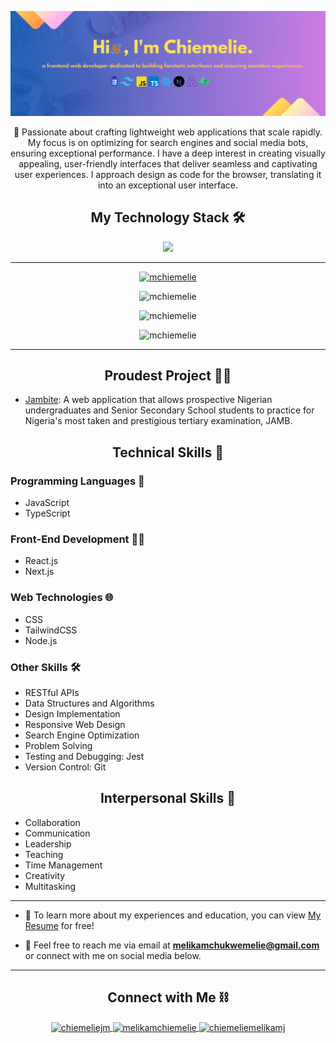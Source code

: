 <p align="center">
  <img src="/banner.png" alt="banner"/>
</p>

<p align="center">
🚀 Passionate about crafting lightweight web applications that scale rapidly. My focus is on optimizing for search engines and social media bots, ensuring exceptional performance. I have a deep interest in creating visually appealing, user-friendly interfaces that deliver seamless and captivating user experiences. I approach design as code for the browser, translating it into an exceptional user interface.</p>
</p>

<h2 align="center">My Technology Stack 🛠️</h2>

<p align="center">
  <img src="https://skillicons.dev/icons?i=react,next,javascript,redux,css,tailwindcss,supabase,vercel" />
</p>

---

<p align="center" display="flex" justify="evenly">
  <a href="https://github-profile-trophy.vercel.app/?username=mchiemelie">
    <img src="https://github-profile-trophy.vercel.app/?username=mchiemelie&theme=gitdimmed&row=2&column=3" alt="mchiemelie" />
  </a>
</p>
<p align="center" display="flex" justify="evenly">
  <img src="https://github-readme-streak-stats.herokuapp.com?user=mchiemelie&theme=dark&hide_border=true" alt="mchiemelie" />
</p>
<p align="center" display="flex" justify="evenly">
  <img src="https://github-readme-stats.vercel.app/api/top-langs?username=mchiemelie&show_icons=true&locale=en&layout=compact&theme=dark&hide_border=true" alt="mchiemelie" />
</p>
<p align="center" display="flex" justify="evenly">
  <img src="https://github-readme-stats.vercel.app/api?username=mchiemelie&show_icons=true&locale=en&theme=dark&hide_border=true" alt="mchiemelie" />
</p>

---

<h2 align="center">Proudest Project 🚀💯</h2>

- [Jambite](https://github.com/MChiemelie/Jambite): A web application that allows prospective Nigerian undergraduates and Senior Secondary School students to practice for Nigeria's most taken and prestigious tertiary examination, JAMB.

<h2 align="center">Technical Skills 🤹</h2>

<h3>Programming Languages 📝</h3>

- JavaScript
- TypeScript

<h3>Front-End Development 👨‍💻</h3>

- React.js
- Next.js

<h3>Web Technologies 🌐</h3>

- CSS
- TailwindCSS
- Node.js

<h3>Other Skills 🛠️</h3>

- RESTful APIs
- Data Structures and Algorithms
- Design Implementation
- Responsive Web Design
- Search Engine Optimization
- Problem Solving
- Testing and Debugging: Jest
- Version Control: Git

<h2 align="center">Interpersonal Skills 🤝</h2>

- Collaboration
- Communication
- Leadership
- Teaching
- Time Management
- Creativity
- Multitasking

---

- 📄 To learn more about my experiences and education, you can view [My Resume](https://drive.google.com/file/d/1lbW_TBf8Si575s1YiIPYZis2zwdA1awM/view?usp=sharing) for free!

- 📩 Feel free to reach me via email at **melikamchukwemelie@gmail.com** or connect with me on social media below.

---

<h2 align="center">Connect with Me ⛓️</h2>

<p align="center">
  <a href="https://twitter.com/chiemeliejm" target="_blank">
    <img align="center" src="https://raw.githubusercontent.com/rahuldkjain/github-profile-readme-generator/master/src/images/icons/Social/twitter.svg" alt="chiemeliejm" height="30" width="40" />
  </a>
  <a href="https://linkedin.com/in/melikamchiemelie" target="_blank">
    <img align="center" src="https://raw.githubusercontent.com/rahuldkjain/github-profile-readme-generator/master/src/images/icons/Social/linked-in-alt.svg" alt="melikamchiemelie" height="30" width="40" />
  </a>
  <a href="https://fb.com/chiemeliemelikamj" target="_blank">
    <img align="center" src="https://raw.githubusercontent.com/rahuldkjain/github-profile-readme-generator/master/src/images/icons/Social/facebook.svg" alt="chiemeliemelikamj" height="30" width="40" />
  </a>
</p>
